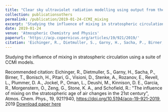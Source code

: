 ```yaml
---
title: "Clear sky ultraviolet radiation modelling using output from the Chemistry Climate Model Initiative"
collection: publicationsothers
permalink: /publication/2019-01-24-CCMI_mixing
excerpt: 'Studying the influence of mixing in stratospheric circulation using a suite of CCMI models.'
date: 2019-01-24
venue: 'Atmospheric Chemistry and Physics'
paperurl: 'https://acp.copernicus.org/articles/19/921/2019/'
citation: 'Eichinger, R., Dietmuller, S., Garny, H., Sacha, P., Birner, T., Bonisch, H., Pitari, G., Visioni, D., Stenke, A., Rozanov, E., Revell, L., Plummer, D. A., Jockel, P., Oman, L., Deushi, M., Kinnison, D. E., Garcia, R., Morgenstern, O., Zeng, G., Stone, K. A., and Schofield, R.: &quot;The influence of mixing on the stratospheric age of air changes in the 21st century&quot;, Atmos. Chem. Phys., 19, 921-940, https://doi.org/10.5194/acp-19-921-2019, 2019'
---
```


Studying the influence of mixing in stratospheric circulation using a suite of CCMI models.

Recommended citation: Eichinger, R., Dietmuller, S., Garny, H., Sacha, P., Birner, T., Bonisch, H., Pitari, G., Visioni, D., Stenke, A., Rozanov, E., Revell, L., Plummer, D. A., Jockel, P., Oman, L., Deushi, M., Kinnison, D. E., Garcia, R., Morgenstern, O., Zeng, G., Stone, K. A., and Schofield, R.: &quot;The influence of mixing on the stratospheric age of air changes in the 21st century&quot;, Atmos. Chem. Phys., 19, 921?940, https://doi.org/10.5194/acp-19-921-2019, 2019
[Download paper here](https://acp.copernicus.org/articles/19/921/2019/acp-19-921-2019.pdf)